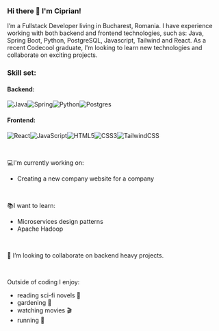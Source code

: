 ### Hi there 👋 I'm Ciprian!

 I’m a Fullstack Developer living in Bucharest, Romania. I have experience working with both backend and frontend technologies, such as: Java, Spring Boot, Python, PostgreSQL, Javascript, Tailwind and React. As a recent Codecool graduate, I'm looking to learn new technologies and collaborate on exciting projects.

### Skill set:
#### Backend: 
![Java](https://img.shields.io/badge/java-%23ED8B00.svg?style=for-the-badge&logo=java&logoColor=white)![Spring](https://img.shields.io/badge/spring-%236DB33F.svg?style=for-the-badge&logo=spring&logoColor=white)![Python](https://img.shields.io/badge/python-3670A0?style=for-the-badge&logo=python&logoColor=ffdd54)![Postgres](https://img.shields.io/badge/postgres-%23316192.svg?style=for-the-badge&logo=postgresql&logoColor=white)

#### Frontend: 
![React](https://img.shields.io/badge/react-%2320232a.svg?style=for-the-badge&logo=react&logoColor=%2361DAFB)![JavaScript](https://img.shields.io/badge/javascript-%23323330.svg?style=for-the-badge&logo=javascript&logoColor=%23F7DF1E)![HTML5](https://img.shields.io/badge/html5-%23E34F26.svg?style=for-the-badge&logo=html5&logoColor=white)![CSS3](https://img.shields.io/badge/css3-%231572B6.svg?style=for-the-badge&logo=css3&logoColor=white)![TailwindCSS](https://img.shields.io/badge/tailwindcss-%2338B2AC.svg?style=for-the-badge&logo=tailwind-css&logoColor=white)



<br />

:computer:I'm currently working on:
- Creating a new company website for a company
<br />

:books:I want to learn:
- Microservices design patterns
- Apache Hadoop

<br />

👯 I’m looking to collaborate on backend heavy projects.

<br />

Outside of coding I enjoy:
- reading sci-fi novels :blue_book:
- gardening :leaves:
- watching movies :clapper:
- running :running:
